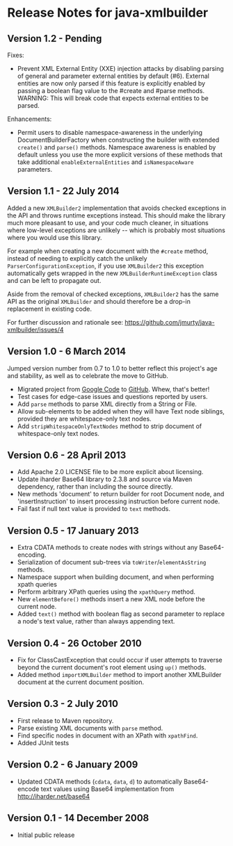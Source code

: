 Release Notes for java-xmlbuilder
=================================

Version 1.2 - Pending
---------------------

Fixes:

* Prevent XML External Entity (XXE) injection attacks by disabling parsing of
  general and parameter external entities by default (#6). External entities
  are now only parsed if this feature is explicitly enabled by passing a boolean
  flag value to the #create and #parse methods.  
  WARNING: This will break code that expects external entities to be parsed.
  
Enhancements:

* Permit users to disable namespace-awareness in the underlying
  DocumentBuilderFactory when constructing the builder with extended `create()`
  and `parse()` methods. Namespace awareness is enabled by default unless you
  use the more explicit versions of these methods that take additional
  `enableExternalEntities` and `isNamespaceAware` parameters. 

Version 1.1 - 22 July 2014
--------------------------

Added a new `XMLBuilder2` implementation that avoids checked exceptions in the
API and throws runtime exceptions instead. This should make the library much
more pleasant to use, and your code much cleaner, in situations where low-level
exceptions are unlikely -- which is probably most situations where you would
use this library.  

For example when creating a new document with the `#create` method, instead of
needing to explicitly catch the unlikely `ParserConfigurationException`, if you
use `XMLBuilder2` this exception automatically gets wrapped in the new
`XMLBuilderRuntimeException` class and can be left to propagate out.  

Aside from the removal of checked exceptions, `XMLBuilder2` has the same API as
the original `XMLBuilder` and should therefore be a drop-in replacement in
existing code.

For further discussion and rationale see:
https://github.com/jmurty/java-xmlbuilder/issues/4

Version 1.0 - 6 March 2014
--------------------------

Jumped version number from 0.7 to 1.0 to better reflect this project's age
and stability, as well as to celebrate the move to GitHub. 

* Migrated project from 
  [Google Code](https://code.google.com/p/java-xmlbuilder/) to
  [GitHub](https://github.com/jmurty/java-xmlbuilder). Whew, that's better!
* Test cases for edge-case issues and questions reported by users.
* Add `parse` methods to parse XML directly from a String or File.
* Allow sub-elements to be added when they will have Text node siblings,
  provided they are whitespace-only text nodes.
* Add `stripWhitespaceOnlyTextNodes` method to strip document of
  whitespace-only text nodes.

Version 0.6 - 28 April 2013
---------------------------

* Add Apache 2.0 LICENSE file to be more explicit about licensing.
* Update iharder Base64 library to 2.3.8 and source via Maven dependency,
  rather than including the source directly.
* New methods 'document' to return builder for root Document node,
  and 'insertInstruction' to insert processing instruction before current node.
* Fail fast if null text value is provided to `text` methods.

Version 0.5 - 17 January 2013
-----------------------------

* Extra CDATA methods to create nodes with strings without any Base64-encoding.
* Serialization of document sub-trees via `toWriter`/`elementAsString` methods.
* Namespace support when building document, and when performing xpath queries
* Perform arbitrary XPath queries using the `xpathQuery` method.
* New `elementBefore()` methods insert a new XML node before the current node.
* Added `text()` method with boolean flag as second parameter to replace a
  node's text value, rather than always appending text.

Version 0.4 - 26 October 2010
-----------------------------

* Fix for ClassCastException that could occur if user attempts to traverse
  beyond the current document's root element using `up()` methods.
* Added method `importXMLBuilder` method to import another XMLBuilder document
  at the current document position.

Version 0.3 - 2 July 2010
-------------------------

* First release to Maven repository.
* Parse existing XML documents with `parse` method.
* Find specific nodes in document with an XPath with `xpathFind`. 
* Added JUnit tests

Version 0.2 - 6 January 2009
----------------------------

* Updated CDATA methods (`cdata`, `data`, `d`) to automatically Base64-encode
  text values using Base64 implementation from http://iharder.net/base64

Version 0.1 - 14 December 2008
------------------------------

* Initial public release
